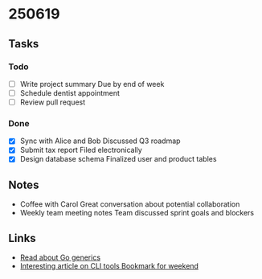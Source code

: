 # 250619

## Tasks

### Todo

- [ ] Write project summary    Due by end of week
- [ ] Schedule dentist appointment
- [ ] Review pull request

### Done

- [x] Sync with Alice and Bob    Discussed Q3 roadmap
- [x] Submit tax report     Filed electronically
- [x] Design database schema    Finalized user and product tables

## Notes

- Coffee with Carol   Great conversation about potential collaboration
- Weekly team meeting notes  Team discussed sprint goals and blockers

## Links

- [Read about Go generics](https://go.dev/doc/tutorial/generics)
- [Interesting article on CLI tools   Bookmark for weekend](https://dev.to/cli-tools)

